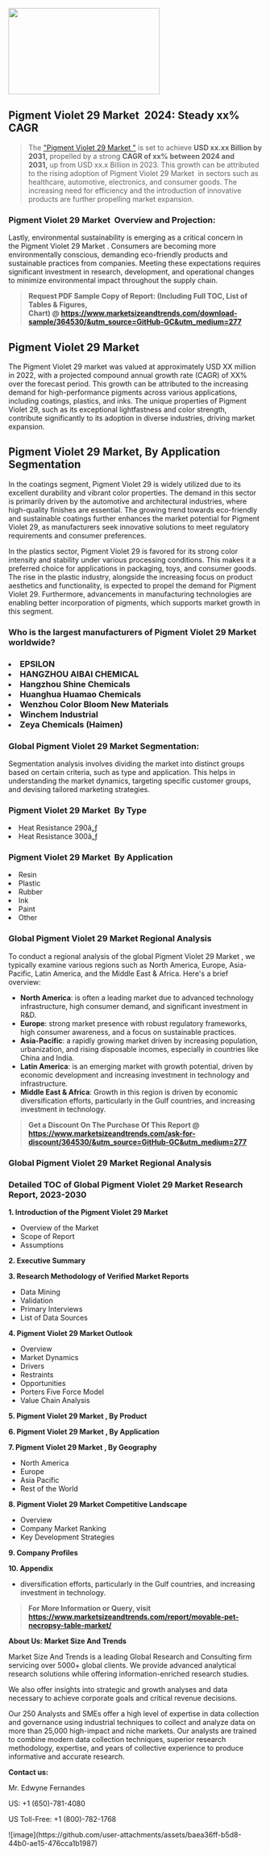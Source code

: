 <p><img class="alignnone size-medium wp-image-20088" src="https://ffe5etoiles.com/wp-content/uploads/2024/12/MST1-300x171.png" alt="" width="300" height="171" /></p><h2 id="ember46" class="ember-view reader-text-block__heading-2">Pigment Violet 29 Market &nbsp;2024: Steady&nbsp;xx% CAGR</h2><blockquote id="ember47" class="ember-view reader-text-block__blockquote">The&nbsp;<a class="app-aware-link " href="https://www.marketsizeandtrends.com/download-sample/364530/&utm_source=GitHub-GC&utm_medium=277" target="_blank" data-test-app-aware-link="">"Pigment Violet 29 Market "</a>&nbsp;is set to achieve&nbsp;<strong>USD&nbsp;xx.xx&nbsp;Billion by 2031,</strong>&nbsp;propelled by a strong&nbsp;<strong>CAGR of&nbsp;xx% between 2024 and 2031,</strong>&nbsp;up from USD xx.x Billion in 2023. This growth can be attributed to the rising adoption of&nbsp;Pigment Violet 29 Market &nbsp;in sectors such as healthcare, automotive, electronics, and consumer goods. The increasing need for efficiency and the introduction of innovative products are further propelling market expansion.</blockquote><h3 id="ember48" class="ember-view reader-text-block__heading-3">Pigment Violet 29 Market &nbsp;Overview and Projection:</h3><p id="ember49" class="ember-view reader-text-block__paragraph">Lastly, environmental sustainability is emerging as a critical concern in the&nbsp;Pigment Violet 29 Market . Consumers are becoming more environmentally conscious, demanding eco-friendly products and sustainable practices from companies. Meeting these expectations requires significant investment in research, development, and operational changes to minimize environmental impact throughout the supply chain.</p><blockquote id="ember50" class="ember-view reader-text-block__blockquote"><strong>Request PDF Sample Copy of Report: (Including Full TOC, List of Tables &amp; Figures, Chart)&nbsp;@&nbsp;<strong><a href="https://www.marketsizeandtrends.com/download-sample/364530/&utm_source=GitHub-GC&utm_medium=277" target="_blank">https://www.marketsizeandtrends.com/download-sample/364530/&utm_source=GitHub-GC&utm_medium=277</a></strong></strong></blockquote><h3 class=""> <h2>Pigment Violet 29 Market</h2><p>The Pigment Violet 29 market was valued at approximately USD XX million in 2022, with a projected compound annual growth rate (CAGR) of XX% over the forecast period. This growth can be attributed to the increasing demand for high-performance pigments across various applications, including coatings, plastics, and inks. The unique properties of Pigment Violet 29, such as its exceptional lightfastness and color strength, contribute significantly to its adoption in diverse industries, driving market expansion.</p><h2>Pigment Violet 29 Market, By Application Segmentation</h2><p>In the coatings segment, Pigment Violet 29 is widely utilized due to its excellent durability and vibrant color properties. The demand in this sector is primarily driven by the automotive and architectural industries, where high-quality finishes are essential. The growing trend towards eco-friendly and sustainable coatings further enhances the market potential for Pigment Violet 29, as manufacturers seek innovative solutions to meet regulatory requirements and consumer preferences.</p><p>In the plastics sector, Pigment Violet 29 is favored for its strong color intensity and stability under various processing conditions. This makes it a preferred choice for applications in packaging, toys, and consumer goods. The rise in the plastic industry, alongside the increasing focus on product aesthetics and functionality, is expected to propel the demand for Pigment Violet 29. Furthermore, advancements in manufacturing technologies are enabling better incorporation of pigments, which supports market growth in this segment.</p></h3><h3 id="" class="">Who is the largest manufacturers of&nbsp;Pigment Violet 29 Market  worldwide?</h3><h3 class=""></Li><Li>EPSILON</Li><Li> HANGZHOU AIBAI CHEMICAL</Li><Li> Hangzhou Shine Chemicals</Li><Li> Huanghua Huamao Chemicals</Li><Li> Wenzhou Color Bloom New Materials</Li><Li> Winchem Industrial</Li><Li> Zeya Chemicals (Haimen)</h3><h3 id="ember53" class="ember-view reader-text-block__heading-3">Global&nbsp;Pigment Violet 29 Market  Segmentation:</h3><p id="ember54" class="ember-view reader-text-block__paragraph">Segmentation analysis involves dividing the market into distinct groups based on certain criteria, such as type and application. This helps in understanding the market dynamics, targeting specific customer groups, and devising tailored marketing strategies.</p><h3 id="" class="">Pigment Violet 29 Market &nbsp;By Type</h3><p></Li><Li>Heat Resistance 290â„ƒ</Li><Li> Heat Resistance 300â„ƒ</p><h3 id="" class="">Pigment Violet 29 Market &nbsp;By Application</h3><p class=""></Li><Li>Resin</Li><Li> Plastic</Li><Li> Rubber</Li><Li> Ink</Li><Li> Paint</Li><Li> Other</p><h3 id="ember62" class="ember-view reader-text-block__heading-3">Global Pigment Violet 29 Market  Regional Analysis</h3><p id="ember63" class="ember-view reader-text-block__paragraph">To conduct a regional analysis of the global Pigment Violet 29 Market , we typically examine various regions such as North America, Europe, Asia-Pacific, Latin America, and the Middle East &amp; Africa. Here's a brief overview:</p><ul><li><strong>North America</strong>: is often a leading market due to advanced technology infrastructure, high consumer demand, and significant investment in R&amp;D.</li><li><strong>Europe</strong>: strong market presence with robust regulatory frameworks, high consumer awareness, and a focus on sustainable practices.</li><li><strong>Asia-Pacific</strong>: a rapidly growing market driven by increasing population, urbanization, and rising disposable incomes, especially in countries like China and India.</li><li><strong>Latin America</strong>: is an emerging market with growth potential, driven by economic development and increasing investment in technology and infrastructure.</li><li><strong>Middle East &amp; Africa</strong>: Growth in this region is driven by economic diversification efforts, particularly in the Gulf countries, and increasing investment in technology.</li></ul><blockquote id="ember61" class="ember-view reader-text-block__blockquote"><strong>Get a Discount On The Purchase Of This Report @ <strong><a href="https://html-cleaner.com/" target="">https://www.marketsizeandtrends.com/ask-for-discount/364530/&utm_source=GitHub-GC&utm_medium=277</a></strong></strong></blockquote><h3 id="ember62" class="ember-view reader-text-block__heading-3">Global Pigment Violet 29 Market  Regional Analysis</h3><h3 id="" class="">Detailed TOC of Global Pigment Violet 29 Market  Research Report, 2023-2030</h3><p id="" class=""><strong>1. Introduction of the Pigment Violet 29 Market </strong></p><ul><li>Overview of the Market</li><li>Scope of Report</li><li>Assumptions</li></ul><p id="" class=""><strong>2. Executive Summary</strong></p><p id="" class=""><strong>3. Research Methodology of Verified Market Reports</strong></p><ul><li>Data Mining</li><li>Validation</li><li>Primary Interviews</li><li>List of Data Sources</li></ul><p id="" class=""><strong>4. Pigment Violet 29 Market  Outlook</strong></p><ul><li>Overview</li><li>Market Dynamics</li><li>Drivers</li><li>Restraints</li><li>Opportunities</li><li>Porters Five Force Model</li><li>Value Chain Analysis</li></ul><p id="" class=""><strong>5. Pigment Violet 29 Market , By Product</strong></p><p id="" class=""><strong>6. Pigment Violet 29 Market , By Application</strong></p><p id="" class=""><strong>7. Pigment Violet 29 Market , By Geography</strong></p><ul><li>North America</li><li>Europe</li><li>Asia Pacific</li><li>Rest of the World</li></ul><p id="" class=""><strong>8. Pigment Violet 29 Market  Competitive Landscape</strong></p><ul><li>Overview</li><li>Company Market Ranking</li><li>Key Development Strategies</li></ul><p id="" class=""><strong>9. Company Profiles</strong></p><p id="" class=""><strong>10. Appendix</strong></p><ul><li>diversification efforts, particularly in the Gulf countries, and increasing investment in technology.</li></ul><blockquote id="ember65" class="ember-view reader-text-block__blockquote"><strong>For More Information or Query, visit <strong><strong><a href="https://html-cleaner.com/" target="">https://www.marketsizeandtrends.com/report/movable-pet-necropsy-table-market/</a></strong></strong></strong></blockquote><p id="" class=""><strong>About Us: Market Size And Trends</strong></p><p id="" class="">Market Size And Trends is a leading Global Research and Consulting firm servicing over 5000+ global clients. We provide advanced analytical research solutions while offering information-enriched research studies.</p><p id="" class="">We also offer insights into strategic and growth analyses and data necessary to achieve corporate goals and critical revenue decisions.</p><p id="" class="">Our 250 Analysts and SMEs offer a high level of expertise in data collection and governance using industrial techniques to collect and analyze data on more than 25,000 high-impact and niche markets. Our analysts are trained to combine modern data collection techniques, superior research methodology, expertise, and years of collective experience to produce informative and accurate research.</p><p id="" class=""><strong>Contact us:</strong></p><p id="" class="">Mr. Edwyne Fernandes</p><p id="" class="">US: +1 (650)-781-4080</p><p id="" class="">US Toll-Free: +1 (800)-782-1768</p>
![image](https://github.com/user-attachments/assets/baea36ff-b5d8-44b0-ae15-476cca1b1987)
